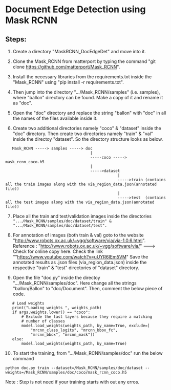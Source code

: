 # Document Edge Detection using Mask RCNN

## Steps:
1. Create a directory "MaskRCNN_DocEdgeDet" and move into it.

2. Clone the Mask_RCNN from matterport by typing the command "git clone https://github.com/matterport/Mask_RCNN".

3. Install the necessary libraries from the requirements.txt inside the "Mask_RCNN" using "pip install -r requirements.txt".

4. Then jump into the directory ".../Mask_RCNN/samples" (i.e. samples), where "ballon" directory can be found. Make a copy of it and rename it as "doc".

5. Open the "doc" directory and replace the string "ballon" with "doc" in all the names of the files available inside it.

6. Create two additional directories namely "coco" & "dataset" inside the "doc" directory. Then create two directories namely "train" & "val" inside the directoy "dataset".
   So the directory structure looks as below.

```
   Mask_RCNN -----> samples -----> doc
                                     |
                                     -----coco -----> mask_rcnn_coco.h5
                                     |
                                     ----->dataset
                                                 |
                                                 ----->train (contains all the train images along with the via_region_data.json(annotated file))
                                                 |
                                                 ----->test  (contains all the test images along with the via_region_data.json(annotated file))
```

7. Place all the train and test/validation images inside the directories 
  ``` ".../Mask_RCNN/samples/doc/dataset/train" & ".../Mask_RCNN/samples/doc/dataset/test". ```

8. For annotation of images (both train & val) goto to the website "http://www.robots.ox.ac.uk/~vgg/software/via/via-1.0.6.html".
   Reference : "http://www.robots.ox.ac.uk/~vgg/software/via/" ---> Check for online copy here.
   Check the link ""https://www.youtube.com/watch?v=uUYR6IEm5VM"
     Save the annotated results as .json files (via_region_data.json) inside the respective "train" & "test" directories of "dataset" directory.


9. Open the file "doc.py" inside the directoy ".../Mask_RCNN/samples/doc". Here change all the strings "ballon/Ballon" to "doc/Document". Then, comment the below piece of code.
```
   # Load weights
   print("Loading weights ", weights_path)
   if args.weights.lower() == "coco":
       # Exclude the last layers because they require a matching
       # number of classes
       model.load_weights(weights_path, by_name=True, exclude=[
           "mrcnn_class_logits", "mrcnn_bbox_fc",
           "mrcnn_bbox", "mrcnn_mask"])
   else:
       model.load_weights(weights_path, by_name=True)
```

10. To start the training, from ".../Mask_RCNN/samples/doc" run the below command
```
python doc.py train --dataset=/Mask_RCNN/samples/doc/dataset --weights=/Mask_RCNN/samples/doc/coco/mask_rcnn_coco.h5
```

Note : Step is not need if your training starts with out any erros.

